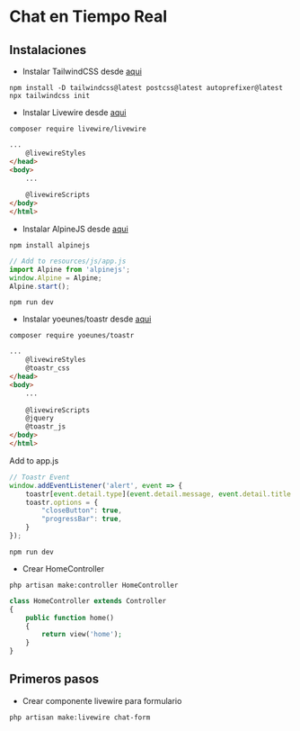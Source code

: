 # Chat en Tiempo Real  

## Instalaciones

- Instalar TailwindCSS desde [aqui](https://tailwindcss.com/docs/guides/laravel)  

`npm install -D tailwindcss@latest postcss@latest autoprefixer@latest`  
`npx tailwindcss init`  

- Instalar Livewire desde [aqui](https://laravel-livewire.com/docs/2.x/quickstart)  

`composer require livewire/livewire`

```html
...
    @livewireStyles
</head>
<body>
    ...
 
    @livewireScripts
</body>
</html>
```

- Instalar AlpineJS desde [aqui](https://alpinejs.dev/essentials/installation)

`npm install alpinejs`  

```js
// Add to resources/js/app.js 
import Alpine from 'alpinejs';
window.Alpine = Alpine;
Alpine.start();
```

`npm run dev`

- Instalar yoeunes/toastr desde [aqui]()

`composer require yoeunes/toastr`

```html
...
    @livewireStyles
    @toastr_css
</head>
<body>
    ...
 
    @livewireScripts
    @jquery
    @toastr_js
</body>
</html>
```

Add to app.js  

```js
// Toastr Event
window.addEventListener('alert', event => { 
    toastr[event.detail.type](event.detail.message, event.detail.title ?? '');
    toastr.options = {
        "closeButton": true,
        "progressBar": true,
    }
});
```

`npm run dev`

- Crear HomeController  

`php artisan make:controller HomeController`  

```php
class HomeController extends Controller
{
    public function home()
    {
        return view('home');
    }
}
```

## Primeros pasos

- Crear componente livewire para formulario  

`php artisan make:livewire chat-form`  

